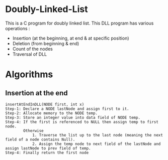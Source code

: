 # Doubly-Linked-List
This is a C program for doubly linked list. This DLL program has various operations : 
* Insertion (at the beginning, at end & at specific position)
* Deletion (from beginning & end)
* Count of the nodes
* Traversal of DLL

# Algorithms

## Insertion at the end
````
insertAtEndInDLL(NODE first, int x)
Step-1: Declare a NODE lastNode and assign first to it.
Step-2: Allocate memory to the NODE temp.
Step-3: Store an integer value into data field of NODE temp.
Step-4: If the first is referenced to NULL then assign temp to first node.
		Otherwise 
			1. Traverse the list up to the last node (meaning the next field of a node contains Null).
			2. Assign the temp node to next field of the lastNode and assign lastNode to prev field of temp.
Step-4: Finally return the first node
````
